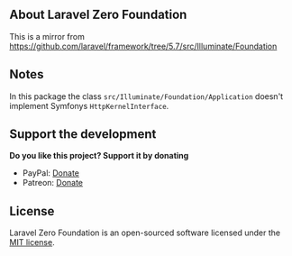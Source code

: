 ## About Laravel Zero Foundation

This is a mirror from https://github.com/laravel/framework/tree/5.7/src/Illuminate/Foundation

## Notes

In this package the class `src/Illuminate/Foundation/Application` doesn't implement Symfonys `HttpKernelInterface`.

## Support the development
**Do you like this project? Support it by donating**

- PayPal: [Donate](https://www.paypal.com/cgi-bin/webscr?cmd=_s-xclick&hosted_button_id=66BYDWAT92N6L)
- Patreon: [Donate](https://www.patreon.com/nunomaduro)

## License

Laravel Zero Foundation is an open-sourced software licensed under the [MIT license](LICENSE.md).

